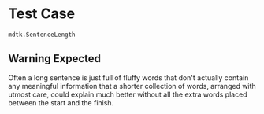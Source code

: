 # Test Case

    mdtk.SentenceLength

## Warning Expected

Often a long sentence is just full of fluffy words that don't actually contain any meaningful information that a shorter collection of words, arranged with utmost care, could explain much better without all the extra words placed between the start and the finish.
